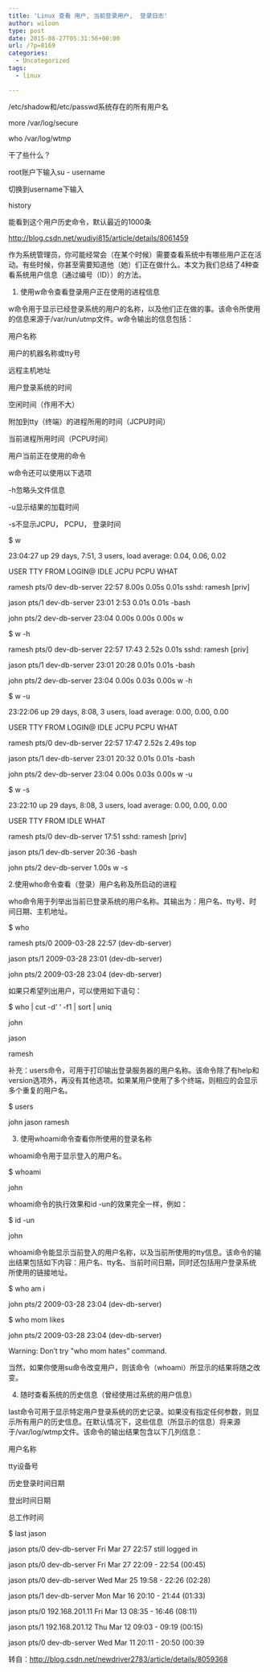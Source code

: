 ```yaml
---
title: 'Linux 查看 用户, 当前登录用户,  登录日志'
author: wiloon
type: post
date: 2015-08-27T05:31:56+00:00
url: /?p=8169
categories:
  - Uncategorized
tags:
  - linux

---
```

/etc/shadow和/etc/passwd系统存在的所有用户名

more /var/log/secure
  
who /var/log/wtmp
  
干了些什么？
  
root账户下输入su - username
  
切换到username下输入
  
history
  
能看到这个用户历史命令，默认最近的1000条

http://blog.csdn.net/wudiyi815/article/details/8061459

作为系统管理员，你可能经常会（在某个时候）需要查看系统中有哪些用户正在活动。有些时候，你甚至需要知道他（她）们正在做什么。本文为我们总结了4种查看系统用户信息（通过编号（ID））的方法。

  1. 使用w命令查看登录用户正在使用的进程信息

w命令用于显示已经登录系统的用户的名称，以及他们正在做的事。该命令所使用的信息来源于/var/run/utmp文件。w命令输出的信息包括：

用户名称
  
用户的机器名称或tty号
  
远程主机地址
  
用户登录系统的时间
  
空闲时间（作用不大）
  
附加到tty（终端）的进程所用的时间（JCPU时间）
  
当前进程所用时间（PCPU时间）
  
用户当前正在使用的命令
  
w命令还可以使用以下选项

-h忽略头文件信息
  
-u显示结果的加载时间
  
-s不显示JCPU， PCPU， 登录时间
  
$ w
  
23:04:27 up 29 days, 7:51, 3 users, load average: 0.04, 0.06, 0.02
  
USER TTY FROM LOGIN@ IDLE JCPU PCPU WHAT
  
ramesh pts/0 dev-db-server 22:57 8.00s 0.05s 0.01s sshd: ramesh [priv]
  
jason pts/1 dev-db-server 23:01 2:53 0.01s 0.01s -bash
  
john pts/2 dev-db-server 23:04 0.00s 0.00s 0.00s w

$ w -h
  
ramesh pts/0 dev-db-server 22:57 17:43 2.52s 0.01s sshd: ramesh [priv]
  
jason pts/1 dev-db-server 23:01 20:28 0.01s 0.01s -bash
  
john pts/2 dev-db-server 23:04 0.00s 0.03s 0.00s w -h

$ w -u
  
23:22:06 up 29 days, 8:08, 3 users, load average: 0.00, 0.00, 0.00
  
USER TTY FROM LOGIN@ IDLE JCPU PCPU WHAT
  
ramesh pts/0 dev-db-server 22:57 17:47 2.52s 2.49s top
  
jason pts/1 dev-db-server 23:01 20:32 0.01s 0.01s -bash
  
john pts/2 dev-db-server 23:04 0.00s 0.03s 0.00s w -u

$ w -s
  
23:22:10 up 29 days, 8:08, 3 users, load average: 0.00, 0.00, 0.00
  
USER TTY FROM IDLE WHAT
  
ramesh pts/0 dev-db-server 17:51 sshd: ramesh [priv]
  
jason pts/1 dev-db-server 20:36 -bash
  
john pts/2 dev-db-server 1.00s w -s

2.使用who命令查看（登录）用户名称及所启动的进程

who命令用于列举出当前已登录系统的用户名称。其输出为：用户名、tty号、时间日期、主机地址。



$ who
  
ramesh pts/0 2009-03-28 22:57 (dev-db-server)
  
jason pts/1 2009-03-28 23:01 (dev-db-server)
  
john pts/2 2009-03-28 23:04 (dev-db-server)
  
如果只希望列出用户，可以使用如下语句：



$ who | cut -d&#8217; &#8216; -f1 | sort | uniq
  
john
  
jason
  
ramesh
  
补充：users命令，可用于打印输出登录服务器的用户名称。该命令除了有help和version选项外，再没有其他选项。如果某用户使用了多个终端，则相应的会显示多个重复的用户名。



$ users
  
john jason ramesh
  
3. 使用whoami命令查看你所使用的登录名称
  
whoami命令用于显示登入的用户名。



$ whoami
  
john
  
whoami命令的执行效果和id -un的效果完全一样，例如：



$ id -un
  
john
  
whoami命令能显示当前登入的用户名称，以及当前所使用的tty信息。该命令的输出结果包括如下内容：用户名、tty名、当前时间日期，同时还包括用户登录系统所使用的链接地址。



$ who am i
  
john pts/2 2009-03-28 23:04 (dev-db-server)

$ who mom likes
  
john pts/2 2009-03-28 23:04 (dev-db-server)

Warning: Don&#8217;t try "who mom hates&#8221; command.
  
当然，如果你使用su命令改变用户，则该命令（whoami）所显示的结果将随之改变。
  
4. 随时查看系统的历史信息（曾经使用过系统的用户信息）
  
last命令可用于显示特定用户登录系统的历史记录。如果没有指定任何参数，则显示所有用户的历史信息。在默认情况下，这些信息（所显示的信息）将来源于/var/log/wtmp文件。该命令的输出结果包含以下几列信息：

用户名称
  
tty设备号
  
历史登录时间日期
  
登出时间日期
  
总工作时间
  
$ last jason
  
jason pts/0 dev-db-server Fri Mar 27 22:57 still logged in
  
jason pts/0 dev-db-server Fri Mar 27 22:09 - 22:54 (00:45)
  
jason pts/0 dev-db-server Wed Mar 25 19:58 - 22:26 (02:28)
  
jason pts/1 dev-db-server Mon Mar 16 20:10 - 21:44 (01:33)
  
jason pts/0 192.168.201.11 Fri Mar 13 08:35 - 16:46 (08:11)
  
jason pts/1 192.168.201.12 Thu Mar 12 09:03 - 09:19 (00:15)
  
jason pts/0 dev-db-server Wed Mar 11 20:11 - 20:50 (00:39

转自：http://blog.csdn.net/newdriver2783/article/details/8059368